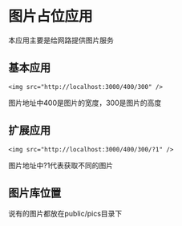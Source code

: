 # 图片占位应用

本应用主要是给网路提供图片服务

## 基本应用

    <img src="http://localhost:3000/400/300" />

图片地址中400是图片的宽度，300是图片的高度

## 扩展应用

    <img src="http://localhost:3000/400/300/?1" />

图片地址中?1代表获取不同的图片

## 图片库位置

说有的图片都放在public/pics目录下